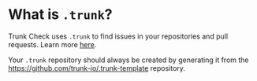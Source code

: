# What is `.trunk`?

Trunk Check uses `.trunk` to find issues in your repositories and pull requests. Learn more
[here][check-github-integration].

Your `.trunk` repository should always be created by generating it from the
https://github.com/trunk-io/.trunk-template repository.

[check-github-integration]: https://docs.trunk.io/check/github-integration
